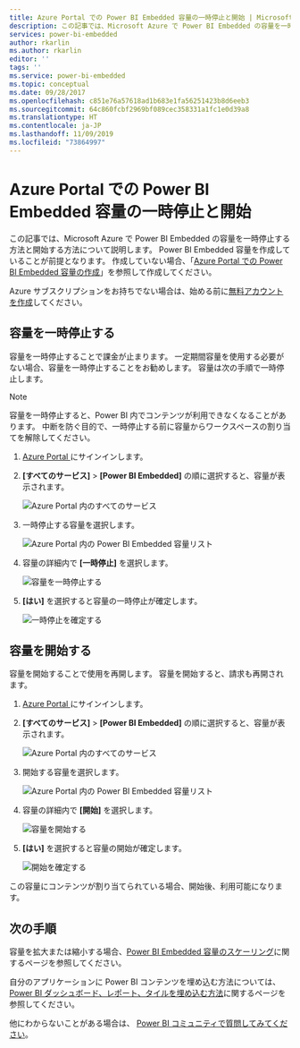 ```yaml
---
title: Azure Portal での Power BI Embedded 容量の一時停止と開始 | Microsoft Docs
description: この記事では、Microsoft Azure で Power BI Embedded の容量を一時停止する方法と開始する方法について説明します。
services: power-bi-embedded
author: rkarlin
ms.author: rkarlin
editor: ''
tags: ''
ms.service: power-bi-embedded
ms.topic: conceptual
ms.date: 09/28/2017
ms.openlocfilehash: c851e76a57618ad1b683e1fa56251423b8d6eeb3
ms.sourcegitcommit: 64c860fcbf2969bf089cec358331a1fc1e0d39a8
ms.translationtype: HT
ms.contentlocale: ja-JP
ms.lasthandoff: 11/09/2019
ms.locfileid: "73864997"
---
```

# <a name="pause-and-start-your-power-bi-embedded-capacity-in-the-azure-portal"></a>Azure Portal での Power BI Embedded 容量の一時停止と開始

この記事では、Microsoft Azure で Power BI Embedded の容量を一時停止する方法と開始する方法について説明します。 Power BI Embedded 容量を作成していることが前提となります。 作成していない場合、「[Azure Portal での Power BI Embedded 容量の作成](azure-pbie-create-capacity.md)」を参照して作成してください。

Azure サブスクリプションをお持ちでない場合は、始める前に[無料アカウントを作成](https://azure.microsoft.com/free/)してください。

## <a name="pause-your-capacity"></a>容量を一時停止する

容量を一時停止することで課金が止まります。 一定期間容量を使用する必要がない場合、容量を一時停止することをお勧めします。 容量は次の手順で一時停止します。

> [!NOTE]
> 容量を一時停止すると、Power BI 内でコンテンツが利用できなくなることがあります。 中断を防ぐ目的で、一時停止する前に容量からワークスペースの割り当てを解除してください。

1. [Azure Portal ](https://portal.azure.com/)にサインインします。

2. **[すべてのサービス]**  >  **[Power BI Embedded]** の順に選択すると、容量が表示されます。

    ![Azure Portal 内のすべてのサービス](media/azure-pbie-pause-start/azure-portal-more-services.png)

3. 一時停止する容量を選択します。

    ![Azure Portal 内の Power BI Embedded 容量リスト](media/azure-pbie-pause-start/azure-portal-capacity-list.png)

4. 容量の詳細内で **[一時停止]** を選択します。

    ![容量を一時停止する](media/azure-pbie-pause-start/azure-portal-pause-capacity.png)

5. **[はい]** を選択すると容量の一時停止が確定します。

    ![一時停止を確定する](media/azure-pbie-pause-start/azure-portal-confirm-pause.png)

## <a name="start-your-capacity"></a>容量を開始する

容量を開始することで使用を再開します。 容量を開始すると、請求も再開されます。

1. [Azure Portal ](https://portal.azure.com/)にサインインします。

2. **[すべてのサービス]**  >  **[Power BI Embedded]** の順に選択すると、容量が表示されます。

    ![Azure Portal 内のすべてのサービス](media/azure-pbie-pause-start/azure-portal-more-services.png)

3. 開始する容量を選択します。

    ![Azure Portal 内の Power BI Embedded 容量リスト](media/azure-pbie-pause-start/azure-portal-capacity-list.png)

4. 容量の詳細内で **[開始]** を選択します。

    ![容量を開始する](media/azure-pbie-pause-start/azure-portal-start-capacity.png)

5. **[はい]** を選択すると容量の開始が確定します。

    ![開始を確定する](media/azure-pbie-pause-start/azure-portal-confirm-start.png)

この容量にコンテンツが割り当てられている場合、開始後、利用可能になります。

## <a name="next-steps"></a>次の手順

容量を拡大または縮小する場合、[Power BI Embedded 容量のスケーリング](azure-pbie-scale-capacity.md)に関するページを参照してください。

自分のアプリケーションに Power BI コンテンツを埋め込む方法については、[Power BI ダッシュボード、レポート、タイルを埋め込む方法](https://powerbi.microsoft.com/documentation/powerbi-developer-embedding-content/)に関するページを参照してください。

他にわからないことがある場合は、 [Power BI コミュニティで質問してみてください](https://community.powerbi.com/)。